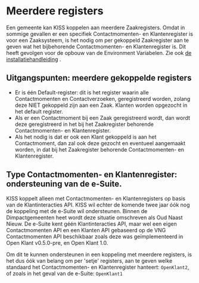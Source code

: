 # Meerdere registers

Een gemeente kan KISS koppelen aan meerdere Zaakregisters. Omdat in sommige gevallen er een specifiek Contactmomenten- en Klantenregister is voor een Zaaksysteem, is het nodig om per gekoppeld Zaakregister aan te geven wat het bijbehorende Contactmomenten- en Klantenregister is. Dit heeft gevolgen voor de opbouw van de Environment Variabelen. Zie ook [de installatiehandleiding](../installation/installatie.md) .

## Uitgangspunten: meerdere gekoppelde registers
- Er is één Default-register: dit is het register waarin alle Contactmomenten en Contactverzoeken, geregistreerd worden, zolang deze  NIET gekoppeld zijn aan een Zaak. Klanten worden opgezocht in het default register.
- Als er een Contactmoment bij een Zaak geregistreerd wordt, dan wordt deze geregistreerd in het bij het Zaakregister behorende Contactmomenten- en Klantenregister. 
- Als het nodig is dat er ook een Klant gekoppeld is aan het Contactmoment, dan zal ook deze gezocht en eventueel aangemaakt worden, in dat bij het Zaakregister behorende Contactmomenten- en Klantenregister.

## Type Contactmomenten- en Klantenregister: ondersteuning van de e-Suite. 
KISS koppelt alleen met Contactmomenten- en  Klantenregisters op basis van de Klantinteracties API. KISS wil echter de komende twee jaar óók nog de koppeling met de e-Suite wil ondersteunen. Binnen de Dimpactgemeenten heet wordt deze situatie omschreven als Oud Naast Nieuw. De e-Suite kent géén Klantinteracties API, maar wel een eigen Contactmomenten API en een Klanten API gebaseerd op de VNG Contactmomenten API beschikbaar zoals deze was geïmplementeerd in Open Klant v0.5.0-pre, en Open Klant 1.0. 

Om dit te kunnen ondersteunen in een koppeling met meerdere registers, is het dus óók van belang om per 'setje' registers, aan te geven welke standaard het Contactmomenten- en Klantenregister hanteert: `OpenKlant2`, of zoals in het geval van de e-Suite: `OpenKlant1`

